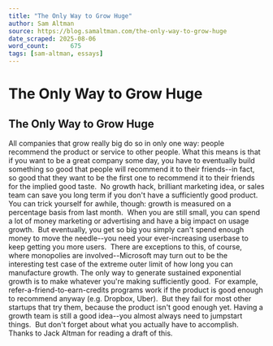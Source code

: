 ```yaml
---
title: "The Only Way to Grow Huge"
author: Sam Altman
source: https://blog.samaltman.com/the-only-way-to-grow-huge
date_scraped: 2025-08-06
word_count:      675
tags: [sam-altman, essays]
---
```


# The Only Way to Grow Huge

## The Only Way to Grow Huge
All companies that grow really big do so in only one way: people recommend the product or service to other people.
What this means is that if you want to be a great company some day, you have to eventually build something so good that people will recommend it to their friends--in fact, so good that they want to be the first one to recommend it to their friends for the implied good taste.  No growth hack, brilliant marketing idea, or sales team can save you long term if you don't have a sufficiently good product.
You can trick yourself for awhile, though: growth is measured on a percentage basis from last month.  When you are still small, you can spend a lot of money marketing or advertising and have a big impact on usage growth.  But eventually, you get so big you simply can't spend enough money to move the needle--you need your ever-increasing userbase to keep getting you more users.  There are exceptions to this, of course, where monopolies are involved--Microsoft may turn out to be the interesting test case of the extreme outer limit of how long you can manufacture growth.
The only way to generate sustained exponential growth is to make whatever you're making sufficiently good.  For example, refer-a-friend-to-earn-credits programs work if the product is good enough to recommend anyway (e.g. Dropbox, Uber).  But they fail for most other startups that try them, because the product isn't good enough yet.
Having a growth team is still a good idea--you almost always need to jumpstart things.  But don't forget about what you actually have to accomplish.
Thanks to Jack Altman for reading a draft of this.
